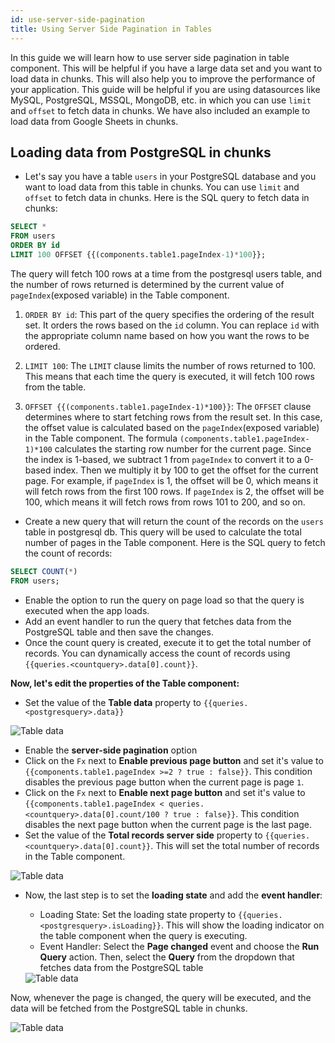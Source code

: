 ```yaml
---
id: use-server-side-pagination
title: Using Server Side Pagination in Tables
---
```


In this guide we will learn how to use server side pagination in table component. This will be helpful if you have a large data set and you want to load data in chunks. This will also help you to improve the performance of your application. This guide will be helpful if you are using datasources like MySQL, PostgreSQL, MSSQL, MongoDB, etc. in which you can use `limit` and `offset` to fetch data in chunks. We have also included an example to load data from Google Sheets in chunks.

## Loading data from PostgreSQL in chunks

- Let's say you have a table `users` in your PostgreSQL database and you want to load data from this table in chunks. You can use `limit` and `offset` to fetch data in chunks. Here is the SQL query to fetch data in chunks:
 ```sql
 SELECT *
 FROM users
 ORDER BY id
 LIMIT 100 OFFSET {{(components.table1.pageIndex-1)*100}};
 ```
 
 The query will fetch 100 rows at a time from the postgresql users table, and the number of rows returned is determined by the current value of `pageIndex`(exposed variable) in the Table component.
 
 1. `ORDER BY id`: This part of the query specifies the ordering of the result set. It orders the rows based on the `id` column. You can replace `id` with the appropriate column name based on how you want the rows to be ordered.
 
 2. `LIMIT 100`: The `LIMIT` clause limits the number of rows returned to 100. This means that each time the query is executed, it will fetch 100 rows from the table.
 
 3. `OFFSET {{(components.table1.pageIndex-1)*100}}`: The `OFFSET` clause determines where to start fetching rows from the result set. In this case, the offset value is calculated based on the `pageIndex`(exposed variable) in the Table component. The formula `(components.table1.pageIndex-1)*100` calculates the starting row number for the current page. Since the index is 1-based, we subtract 1 from `pageIndex` to convert it to a 0-based index. Then we multiply it by 100 to get the offset for the current page. For example, if `pageIndex` is 1, the offset will be 0, which means it will fetch rows from the first 100 rows. If `pageIndex` is 2, the offset will be 100, which means it will fetch rows from rows 101 to 200, and so on.

- Create a new query that will return the count of the records on the `users` table in postgresql db. This query will be used to calculate the total number of pages in the Table component. Here is the SQL query to fetch the count of records:
 ```sql
 SELECT COUNT(*)
 FROM users;
 ```
  - Enable the option to run the query on page load so that the query is executed when the app loads.
  - Add an event handler to run the query that fetches data from the PostgreSQL table and then save the changes.
  - Once the count query is created, execute it to get the total number of records. You can dynamically access the count of records using `{{queries.<countquery>.data[0].count}}`.

**Now, let's edit the properties of the Table component:**
- Set the value of the **Table data** property to `{{queries.<postgresquery>.data}}`
 <div style={{textAlign: 'center'}}>
 
 <img className="screenshot-full" src="/img/how-to/server-side/data.png" alt="Table data"/>
 
 </div>
  
- Enable the **server-side pagination** option
- Click on the `Fx` next to **Enable previous page button** and set it's value to `{{components.table1.pageIndex >=2 ? true : false}}`. This condition disables the previous page button when the current page is page `1`.
- Click on the `Fx` next to **Enable next page button** and set it's value to `{{components.table1.pageIndex < queries.<countquery>.data[0].count/100 ? true : false}}`. This condition disables the next page button when the current page is the last page.
- Set the value of the **Total records server side** property to `{{queries.<countquery>.data[0].count}}`. This will set the total number of records in the Table component.
 <div style={{textAlign: 'center'}}>
 
 <img className="screenshot-full" src="/img/how-to/server-side/pagination.png" alt="Table data"/>
 
 </div>

- Now, the last step is to set the **loading state** and add the **event handler**:
   - Loading State: Set the loading state property to `{{queries.<postgresquery>.isLoading}}`. This will show the loading indicator on the table component when the query is executing. 
   - Event Handler: Select the **Page changed** event and choose the **Run Query** action. Then, select the **Query** from the dropdown that fetches data from the PostgreSQL table
   <div style={{textAlign: 'center'}}>
 
   <img className="screenshot-full" src="/img/how-to/server-side/event.png" alt="Table data" />
 
   </div>

Now, whenever the page is changed, the query will be executed, and the data will be fetched from the PostgreSQL table in chunks.

<div style={{textAlign: 'center'}}>
 
<img className="screenshot-full" src="/img/how-to/server-side/change.gif" alt="Table data" />
 
</div>
